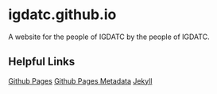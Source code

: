 # igdatc.github.io

A website for the people of IGDATC by the people of IGDATC.

## Helpful Links
[Github Pages](https://pages.github.com/)
[Github Pages Metadata](https://help.github.com/en/articles/repository-metadata-on-github-pages)
[Jekyll](https://jekyllrb.com/docs/)
